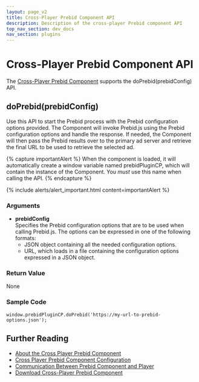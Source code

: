```yaml
---
layout: page_v2
title: Cross-Player Prebid Component API
description: Description of the cross-player Prebid component API
top_nav_section: dev_docs
nav_section: plugins
---
```


# Cross-Player Prebid Component API

The [Cross-Player Prebid Component]({{site.baseurl}}/dev-docs/plugins/cross-player-prebid-component/about-cross-player-prebid-component.html) supports the doPrebid(prebidConfig) API.

## doPrebid(prebidConfig)

Use this API to start the Prebid process with the Prebid configuration options provided.  The Component will invoke Prebid.js using the Prebid configuration options and handle the response.  If needed, the Component will then pass the Prebid results over to the primary ad server and retrieve the final URL to be used to retrieve the selected ad.

{% capture importantAlert %} When the component is loaded, it will automatically create a window variable named prebidPluginCP, which will contain the instance of the Component.  You *must* use this name when calling the API. {% endcapture %}

{% include alerts/alert_important.html content=importantAlert %}

### Arguments

- **prebidConfig**  
  Specifies the Prebid configuration options that are to be used when calling Prebid.js.  The options can be expressed in one of the following formats:
  - JSON object containing all the needed configuration options.
  - URL, which loads in a file containing the configuration options expressed in a JSON object.

### Return Value

None

### Sample Code

`window.prebidPluginCP.doPrebid('https://my-url-to-prebid-options.json');`

## Further Reading

- [About the Cross Player Prebid Component]({{site.baseurl}}/dev-docs/plugins/cross-player-prebid-component/about-cross-player-prebid-component.html)
- [Cross Player Prebid Component Configuration]({{site.baseurl}}/dev-docs/plugins/cross-player-prebid-component/cross-player-config.html)
- [Communication Between Prebid Component and Player]({{site.baseurl}}/dev-docs/plugins/cross-player-prebid-component/cross-player-communication.html)
- [Download Cross-Player Prebid Component](https://github.com/prebid/cross-player-prebid-component)
